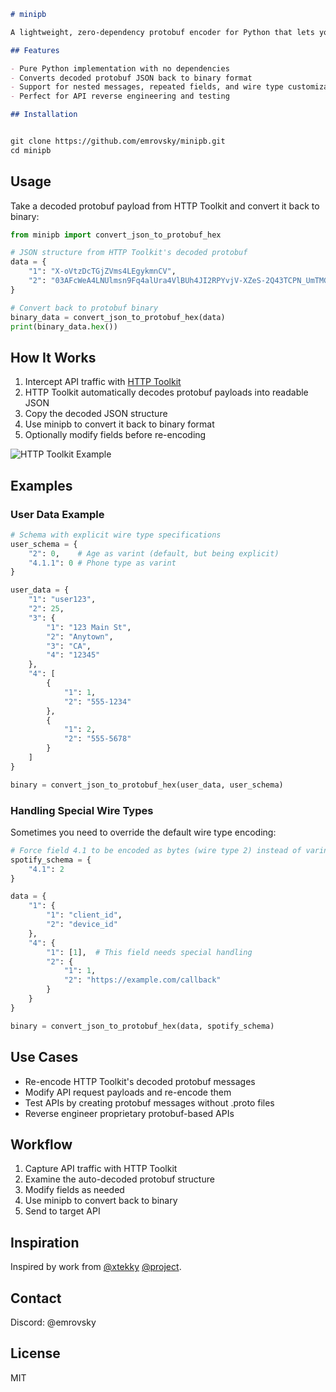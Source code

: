 ```markdown
# minipb

A lightweight, zero-dependency protobuf encoder for Python that lets you convert JSON structures back to protobuf binary format.

## Features

- Pure Python implementation with no dependencies
- Converts decoded protobuf JSON back to binary format
- Support for nested messages, repeated fields, and wire type customization
- Perfect for API reverse engineering and testing

## Installation


git clone https://github.com/emrovsky/minipb.git
cd minipb
```

## Usage

Take a decoded protobuf payload from HTTP Toolkit and convert it back to binary:

```python
from minipb import convert_json_to_protobuf_hex

# JSON structure from HTTP Toolkit's decoded protobuf 
data = {
    "1": "X-oVtzDcTGjZVms4LEgykmnCV",
    "2": "03AFcWeA4LNUlmsn9Fq4alUra4VlBUh4JI2RPYvjV-XZeS-2Q43TCPN_UmTMG..."
}

# Convert back to protobuf binary
binary_data = convert_json_to_protobuf_hex(data)
print(binary_data.hex())
```

## How It Works

1. Intercept API traffic with [HTTP Toolkit](https://httptoolkit.com/)
2. HTTP Toolkit automatically decodes protobuf payloads into readable JSON
3. Copy the decoded JSON structure
4. Use minipb to convert it back to binary format
5. Optionally modify fields before re-encoding

![HTTP Toolkit Example](https://github.com/user-attachments/assets/fcc6b67b-a7c9-4d94-93b3-21ca6b204b4b)


## Examples

### User Data Example

```python
# Schema with explicit wire type specifications
user_schema = {
    "2": 0,    # Age as varint (default, but being explicit)
    "4.1.1": 0 # Phone type as varint
}

user_data = {
    "1": "user123",
    "2": 25,
    "3": {
        "1": "123 Main St",
        "2": "Anytown",
        "3": "CA", 
        "4": "12345"
    },
    "4": [
        {
            "1": 1,
            "2": "555-1234"
        },
        {
            "1": 2,
            "2": "555-5678"
        }
    ]
}

binary = convert_json_to_protobuf_hex(user_data, user_schema)
```

### Handling Special Wire Types

Sometimes you need to override the default wire type encoding:

```python
# Force field 4.1 to be encoded as bytes (wire type 2) instead of varint
spotify_schema = {
    "4.1": 2
}

data = {
    "1": {
        "1": "client_id",
        "2": "device_id"
    },
    "4": {
        "1": [1],  # This field needs special handling
        "2": {
            "1": 1,
            "2": "https://example.com/callback"
        }
    }
}

binary = convert_json_to_protobuf_hex(data, spotify_schema)
```

## Use Cases

- Re-encode HTTP Toolkit's decoded protobuf messages
- Modify API request payloads and re-encode them
- Test APIs by creating protobuf messages without .proto files
- Reverse engineer proprietary protobuf-based APIs

## Workflow

1. Capture API traffic with HTTP Toolkit
2. Examine the auto-decoded protobuf structure
3. Modify fields as needed
4. Use minipb to convert back to binary
5. Send to target API

## Inspiration

Inspired by work from [@xtekky](https://github.com/xtekky) [@project]([https://github.com/xtekky](https://github.com/onlpx/pyproto)). 

## Contact

Discord: @emrovsky

## License

MIT
```
